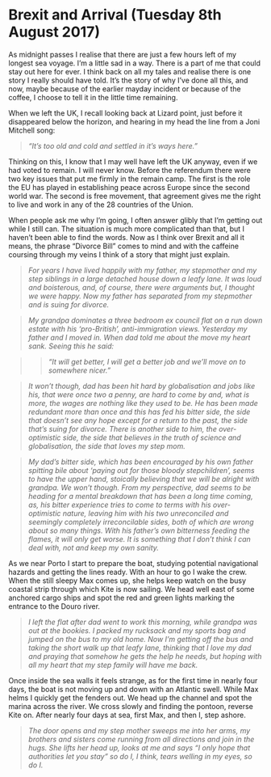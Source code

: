 
# Brexit and Arrival (Tuesday 8th August 2017) #

As midnight passes I realise that there are just a few hours left of my longest sea voyage. I’m a little sad in a way. There is a part of me that could stay out here for ever. I think back on all my tales and realise there is one story I really should have told. It’s the story of why I’ve done all this, and now, maybe because of the earlier mayday incident or because of the coffee, I choose to tell it in the little time remaining.

When we left the UK, I recall looking back at Lizard point, just before it disappeared below the horizon, and hearing in my head the line from a Joni Mitchell song:

> *“It’s too old and cold and settled in it’s ways here.”*

Thinking on this, I know that I may well have left the UK anyway, even if we had voted to remain. I will never know. Before the referendum there were two key issues that put me firmly in the remain camp. The first is the role the EU has played in establishing peace across Europe since the second world war. The second is free movement, that agreement gives me the right to live and work in any of the 28 countries of the Union.

When people ask me why I’m going, I often answer glibly that I’m getting out while I still can. The situation is much more complicated than that, but I haven’t been able to find the words. Now as I think over Brexit and all it means, the phrase “Divorce Bill” comes to mind and with the caffeine coursing through my veins I think of a story that might just explain.

> *For years I have lived happily with my father, my stepmother and my step siblings in a large detached house down a leafy lane. It was loud and boisterous, and, of course, there were arguments but, I thought we were happy.  Now my father has separated from my stepmother and is suing for divorce.*

> *My grandpa dominates a three bedroom ex council flat on a run down estate with his ‘pro-British’, anti-immigration views. Yesterday my father and I moved in. When dad told me about the move my heart sank. Seeing this he said:*

>> *“It will get better, I will get a better job and we’ll move on to somewhere nicer.”*

> *It won’t though, dad has been hit hard by globalisation and jobs like his, that were once two a penny, are hard to come by and, what is more, the wages are nothing like they used to be. He has been made redundant more than once and this has fed his bitter side, the side that doesn’t see any hope except for a return to the past, the side that’s suing for divorce. There is another side to him, the over-optimistic side, the side that believes in the truth of science and globalisation, the side that loves my step mom.*

> *My dad’s bitter side, which has been encouraged by his own father spitting bile about ‘paying out for those bloody stepchildren’, seems to have the upper hand, stoically believing that we will be alright with grandpa. We won’t though. From my perspective, dad seems to be heading for a mental breakdown that has been a long time coming, as, his bitter experience tries to come to terms with his over-optimistic nature, leaving him with his two unreconciled and seemingly completely irreconcilable sides, both of which are wrong about so many things. With his father’s own bitterness feeding the flames, it will only get worse. It is something that I don’t think I can deal with, not and keep my own sanity.*

As we near Porto I start to prepare the boat, studying potential navigational hazards and getting the lines ready. With an hour to go I wake the crew. When the still sleepy Max comes up, she helps keep watch on the busy coastal strip through which Kite is now sailing. We head well east of some anchored cargo ships and spot the red and green lights marking the entrance to the Douro river.

> *I left the flat after dad went to work this morning, while grandpa was out at the bookies. I packed my rucksack and my sports bag and jumped on the bus to my old home. Now I’m getting off the bus and taking the short walk up that leafy lane, thinking that I love my dad and praying that somehow he gets the help he needs, but hoping with all my heart that my step family will have me back.*

Once inside the sea walls it feels strange, as for the first time in nearly four days, the boat is not moving up and down with an Atlantic swell. While Max helms I quickly get the fenders out. We head up the channel and spot the marina across the river. We cross slowly and finding the pontoon, reverse Kite on. After nearly four days at sea, first Max, and then I, step ashore.

> *The door opens and my step mother sweeps me into her arms, my brothers and sisters come running from all directions and join in the hugs. She lifts her head up, looks at me and says “I only hope that authorities let you stay” so do I, I think, tears welling in my eyes, so do I.*  


